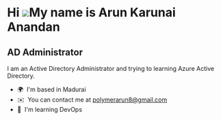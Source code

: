 Hi ![](https://user-images.githubusercontent.com/18350557/176309783-0785949b-9127-417c-8b55-ab5a4333674e.gif)My name is Arun Karunai Anandan
============================================================================================================================================

AD Administrator
----------------

I am an Active Directory Administrator and trying to learning Azure Active Directory.

*   🌍  I'm based in Madurai
*   ✉️  You can contact me at [polymerarun8@gmail.com](mailto:polymerarun8@gmail.com)
*   🧠  I'm learning DevOps
